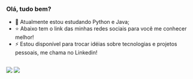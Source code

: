 ### Olá, tudo bem?

- 👾 Atualmente estou estudando Python e Java;
- ⭐ Abaixo tem o link das minhas redes sociais para você me conhecer melhor!
- ⚡ Estou disponível para trocar idéias sobre tecnologias e projetos pessoais, me chama no Linkedin!

##
<div>
  <a href = "mailto:felipesantosdd2@gmail.com"><img src="https://img.shields.io/badge/-Gmail-%23333?style=for-the-badge&logo=gmail&logoColor=white" target="_blank"></a>
  <a href="https://www.linkedin.com/in/felipe-bittencourt-dos-santos-6b406421a/" target="_blank"><img src="https://img.shields.io/badge/-LinkedIn-%230077B5?style=for-the-badge&logo=linkedin&logoColor=white" target="_blank"></a> 
</div>

